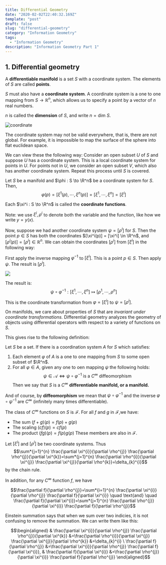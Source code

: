 ```yaml
---
title: Differential Geometry
date: "2020-02-02T22:40:32.169Z"
template: "post"
draft: false
slug: "differential-geometry"
category: "Information Geometry"
tags:
  - "Information Geometry"
description: "Information Geometry Part 1"
---
```


## 1. Differential geometry

A **differentiable manifold** is a set $S$ with a coordinate system. The elements of $S$ are called **points**.

$S$ must also have a **coordinate system**. A coordinate system is a one to one mapping from $S \to \mathbb{R}^n$, which allows us to specify a point by a vector of $n$ real numbers.

$n$ is called the **dimension** of $S$, and write $n = \text{dim }S$.

![coordinate](https://cdn.mathpix.com/snip/images/YkivCUuLsNhXM7qGYv0-MjBCl_11ZlagxUNZodeRuX8.original.fullsize.png "coordinate")

The coordinate system may not be valid everywhere, that is, there are not global. For example, it is impossible to map the surface of the sphere into flat euclidean space.

We can view these the following way: Consider an open subset $U$ of $S$ and suppose $U$ has a coordinate system. This is a local coordinate system for points in $U$. For points not in $U$, we consider an open subset $V$, which also has another coordinate system. Repeat this process until $S$ is covered.

Let $S$ be a manifold and $\phi : S \to \R^n$ be a coordinate system for $S$. Then, $$\varphi(p)=\left[\xi^{1}(p), \cdots, \xi^{n}(p)\right]=\left[\xi^{1}, \cdots, \xi^{n}\right] = [\xi^i]$$

Each $\xi^i : S \to \R^n$ is called the **coordinate functions**.

Note: we use $\xi^i, \rho^i$ to denote both the variable and the function, like how we write $y = y(x)$.

Now, suppose we had another coordinate system $\psi = [\rho^i]$ for $S$. Then the point $p \in S$ has both the coordinates $[\xi^i(p)] = [\xi^i] \in \R^n$, and $\left[\rho^{i}(p)\right]=\left[\rho^{i}\right] \in \mathbb{R}^{n}$. We can obtain the coordinates $[\rho^i]$ from $[\xi^i]$ in the following way:

First apply the inverse mapping $\varphi^{-1}$ to $[\xi^i]$. This is a point $p \in S$. Then apply $\psi$. The result is $[\rho^i]$.

![](https://cdn.mathpix.com/snip/images/w69fTMZ2qKk16_2V_IzGrf9kvutRKHjybfXP8m42fRI.original.fullsize.png)

The result is: $$\psi \circ \varphi^{-1}:\left[\xi^{1}, \cdots, \xi^{n}\right] \mapsto\left[\rho^{1}, \cdots, \rho^{n}\right]$$

This is the coordinate transformation from $\varphi=\left[\xi^{i}\right]$ to $\psi=\left[\rho^{i}\right]$.

On manifolds, we care about properties of $S$ that are _invariant under coordinate transformations._ Differential geometry analyzes the geometry of objects using differential operators with respect to a variety of functions on $S$.

This gives rise to the following definition:

Let $S$ be a set. If there is a coordination system $A$ for $S$ which satisfies:

1. Each element $\varphi$ of $A$ is a one to one mapping from $S$ to some open subset of $\R^n$.
2. For all $\varphi \in A$, given any one to oen mapping $\psi$ the following holds: $$ \psi \in \mathcal{A} \Longleftrightarrow \psi \circ \varphi^{-1} \text { is a } C^{\infty} \text { diffeomorphism }$$
   Then we say that $S$ is a $C^\infty$ **differentiable manifold, or a manifold.**

And of course, by **diffeomorphism** we mean that $\psi \circ \varphi^{-1}$ and the inverse $\varphi \circ \psi^{-1}$ are $C^\infty$ (infinitely many times differentiable).

The class of $C^\infty$ functions on $S$ is $\mathcal{F}$. For all $f$ and $g$ in $\mathcal{F}$,we have:

- The sum $(f+g)(p) = f(p) + g(p)$
- The scaling $(cf)(p) = cf(p)$
- The product $(fg)(p) = f(p) g(p)$ These members are also in $\mathcal{F}$.

Let $[\xi^i]$ and $[\rho^i]$ be two coordinate systems. Thus $$\sum*{j=1}^{n} \frac{\partial \xi^{i}}{\partial \rho^{j}} \frac{\partial \rho^{j}}{\partial \xi^{k}}=\sum*{j=1}^{n} \frac{\partial \rho^{i}}{\partial \xi^{j}} \frac{\partial \xi^{j}}{\partial \rho^{k}}=\delta_{k}^{i}$$ by the chain rule.

In addition, for any $C^\infty$ function $f$, we have

$$\frac{\partial f}{\partial \rho^{j}}=\sum*{i=1}^{n} \frac{\partial \xi^{i}}{\partial \rho^{j}} \frac{\partial f}{\partial \xi^{i}} \quad \text{and} \quad \frac{\partial f}{\partial \xi^{i}}=\sum*{j=1}^{n} \frac{\partial \rho^{j}}{\partial \xi^{i}} \frac{\partial f}{\partial \rho^{j}}$$

Einstein summation says that when we sum over two indicies, it is not confusing to remove the summation. We can write them like this:

$$\begin{aligned} & \frac{\partial \xi^{i}}{\partial \rho^{j}} \frac{\partial \rho^{j}}{\partial \xi^{k}} &=\frac{\partial \rho^{i}}{\partial \xi^{j}} \frac{\partial \xi^{j}}{\partial \rho^{k}} &=\delta_{k}^{i} \ \frac{\partial f}{\partial \rho^{j}} &=\frac{\partial \xi^{i}}{\partial \rho^{j}} \frac{\partial f}{\partial \xi^{i}}, & \frac{\partial f}{\partial \xi^{i}} &=\frac{\partial \rho^{j}}{\partial \xi^{i}} \frac{\partial f}{\partial \rho^{j}} \end{aligned}$$
